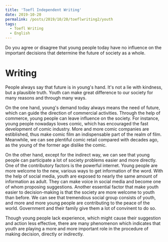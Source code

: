 ```yaml
---
title: 'Toefl Independent Writing'
date: 2019-10-20
permalink: /posts/2019/10/20/toeflwriting2/youth
tags:
  - Toefl Writing
  - English
---
```


Do you agree or disagree that young people today have no influence on the important decisions that determine the future of society as a whole.  

Writing
======
People always say that future is in young's hand. It's not a lie with kindness, but a plausible truth. Youth can make great difference to our society for many reasons and through many ways.

On the one hand, young's demand today always means the need of future, which can guide the direction of commercial activities. Through the help of commerce, young people can leave influence on the society. For instance, young people nowadays loves comic, which has encouraged the fast development of comic industry. More and more comic companies are estiblished, thus make comic film an indispensable part of the realm of film. Meanwhile, we can see plentiful comic retail compared with decades ago, as the young of the former age dislike the comic.

On the other hand, except for the indirect way, we can see that young people can participate a lot of society problems easier and more directly. One of the contributory factors is the powerful internet. Young people are more welcome to the new, various ways to get information of the word. With the help of social media, youth are exposed to nearly the same amount of information as adult. They can make voice in social media and become one of whom proposing suggestions. Another essential factor that make youth easier to decision-making is that the society are more welcome to youth than before. We can see that tremendous social group consists of youth, and more and more young people are contributing to the peace of the world. Government and their family give them a lot of convinent to do so.

Though young people lack experience, which might cause their suggestion and action less effective, there are many phenomenon which indicates that youth are playing a more and more important role in the procedure of making decision, directly or indirectly.